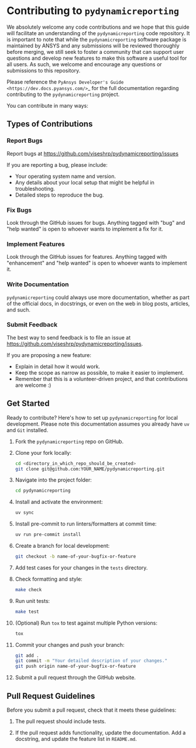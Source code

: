 # Contributing to `pydynamicreporting`

We absolutely welcome any code contributions and we hope that this
guide will facilitate an understanding of the ``pydynamicreporting`` code
repository. It is important to note that while the ``pydynamicreporting``
software package is maintained by ANSYS and any submissions will be
reviewed thoroughly before merging, we still seek to foster a community
that can support user questions and develop new features to make this
software a useful tool for all users.  As such, we welcome and encourage
any questions or submissions to this repository.

Please reference the `PyAnsys Developer's Guide <https://dev.docs.pyansys.com/>`_ for the full documentation
regarding contributing to the ``pydynamicreporting`` project.

You can contribute in many ways:

## Types of Contributions

### Report Bugs

Report bugs at <https://github.com/viseshrp/pydynamicreporting/issues>

If you are reporting a bug, please include:

- Your operating system name and version.
- Any details about your local setup that might be helpful in troubleshooting.
- Detailed steps to reproduce the bug.

### Fix Bugs

Look through the GitHub issues for bugs.
Anything tagged with "bug" and "help wanted" is open to whoever wants to
implement a fix for it.

### Implement Features

Look through the GitHub issues for features.
Anything tagged with "enhancement" and "help wanted" is open to whoever
wants to implement it.

### Write Documentation

`pydynamicreporting` could always use more documentation, whether as part of the official docs,
in docstrings, or even on the web in blog posts, articles, and such.

### Submit Feedback

The best way to send feedback is to file an issue at
<https://github.com/viseshrp/pydynamicreporting/issues>.

If you are proposing a new feature:

- Explain in detail how it would work.
- Keep the scope as narrow as possible, to make it easier to implement.
- Remember that this is a volunteer-driven project, and that
  contributions are welcome :)

## Get Started

Ready to contribute? Here's how to set up `pydynamicreporting` for local development.
Please note this documentation assumes you already have `uv` and `Git` installed.

1. Fork the `pydynamicreporting` repo on GitHub.

2. Clone your fork locally:

    ```bash
    cd <directory_in_which_repo_should_be_created>
    git clone git@github.com:YOUR_NAME/pydynamicreporting.git
    ```

3. Navigate into the project folder:

    ```bash
    cd pydynamicreporting
    ```

4. Install and activate the environment:

    ```bash
    uv sync
    ```

5. Install pre-commit to run linters/formatters at commit time:

    ```bash
    uv run pre-commit install
    ```

6. Create a branch for local development:

    ```bash
    git checkout -b name-of-your-bugfix-or-feature
    ```

7. Add test cases for your changes in the `tests` directory.

8. Check formatting and style:

    ```bash
    make check
    ```

9. Run unit tests:

    ```bash
    make test
    ```

10. (Optional) Run `tox` to test against multiple Python versions:

    ```bash
    tox
    ```

11. Commit your changes and push your branch:

    ```bash
    git add .
    git commit -m "Your detailed description of your changes."
    git push origin name-of-your-bugfix-or-feature
    ```

12. Submit a pull request through the GitHub website.

## Pull Request Guidelines

Before you submit a pull request, check that it meets these guidelines:

1. The pull request should include tests.

2. If the pull request adds functionality, update the documentation.
   Add a docstring, and update the feature list in `README.md`.
